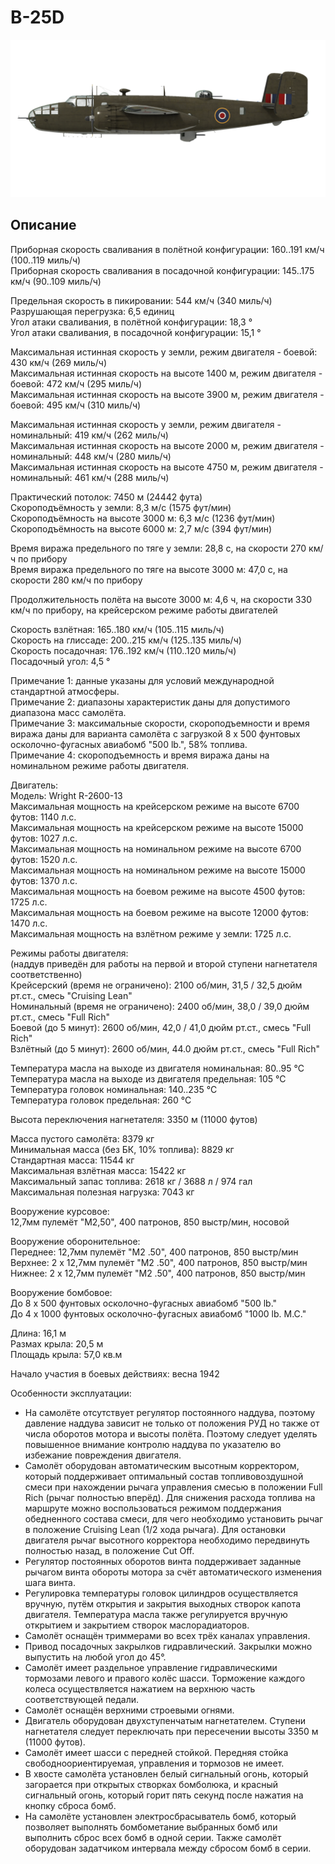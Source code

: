 # B-25D  
  
![b25draf](../images/b25draf.png)  
  
## Описание  
  
Приборная скорость сваливания в полётной конфигурации: 160..191 км/ч (100..119 миль/ч)  
Приборная скорость сваливания в посадочной конфигурации: 145..175 км/ч (90..109 миль/ч)  
  
Предельная скорость в пикировании: 544 км/ч (340 миль/ч)  
Разрушающая перегрузка: 6,5 единиц  
Угол атаки сваливания, в полётной конфигурации: 18,3 °  
Угол атаки сваливания, в посадочной конфигурации: 15,1 °  
  
Максимальная истинная скорость у земли, режим двигателя - боевой: 430 км/ч (269 миль/ч)  
Максимальная истинная скорость на высоте 1400 м, режим двигателя - боевой: 472 км/ч (295 миль/ч)  
Максимальная истинная скорость на высоте 3900 м, режим двигателя - боевой: 495 км/ч (310 миль/ч)  
  
Максимальная истинная скорость у земли, режим двигателя - номинальный: 419 км/ч (262 миль/ч)  
Максимальная истинная скорость на высоте 2000 м, режим двигателя - номинальный: 448 км/ч (280 миль/ч)  
Максимальная истинная скорость на высоте 4750 м, режим двигателя - номинальный: 461 км/ч (288 миль/ч)  
  
Практический потолок: 7450 м (24442 фута)  
Скороподъёмность у земли: 8,3 м/с (1575 фут/мин)  
Скороподъёмность на высоте 3000 м: 6,3 м/с (1236 фут/мин)  
Скороподъёмность на высоте 6000 м: 2,7 м/с (394 фут/мин)  
  
Время виража предельного по тяге у земли: 28,8 с, на скорости 270 км/ч по прибору  
Время виража предельного по тяге на высоте 3000 м: 47,0 с, на скорости 280 км/ч по прибору  
  
Продолжительность полёта на высоте 3000 м: 4,6 ч, на скорости 330 км/ч по прибору, на крейсерском режиме работы двигателей   
  
Скорость взлётная: 165..180 км/ч (105..115 миль/ч)  
Скорость на глиссаде: 200..215 км/ч (125..135 миль/ч)  
Скорость посадочная: 176..192 км/ч (110..120 миль/ч)  
Посадочный угол: 4,5 °  
  
Примечание 1: данные указаны для условий международной стандартной атмосферы.  
Примечание 2: диапазоны характеристик даны для допустимого диапазона масс самолёта.  
Примечание 3: максимальные скорости, скороподъемности и время виража даны для варианта самолёта с загрузкой 8 x 500 фунтовых осколочно-фугасных авиабомб "500 lb.", 58% топлива.  
Примечание 4: скороподъемность и время виража даны на номинальном режиме работы двигателя.  
  
Двигатель:  
Модель: Wright R-2600-13  
Максимальная мощность на крейсерском режиме на высоте 6700 футов: 1140 л.с.  
Максимальная мощность на крейсерском режиме на высоте 15000 футов: 1027 л.с.  
Максимальная мощность на номинальном режиме на высоте 6700 футов: 1520 л.с.  
Максимальная мощность на номинальном режиме на высоте 15000 футов: 1370 л.с.  
Максимальная мощность на боевом режиме на высоте 4500 футов: 1725 л.с.  
Максимальная мощность на боевом режиме на высоте 12000 футов: 1470 л.с.  
Максимальная мощность на взлётном режиме у земли: 1725 л.с.  
  
Режимы работы двигателя:  
(наддув приведён для работы на первой и второй ступени нагнетателя соответственно)  
Крейсерский (время не ограничено): 2100 об/мин, 31,5 / 32,5 дюйм рт.ст., смесь "Cruising Lean"   
Номинальный (время не ограничено): 2400 об/мин, 38,0 / 39,0 дюйм рт.ст., смесь "Full Rich"   
Боевой (до 5 минут): 2600 об/мин, 42,0 / 41,0 дюйм рт.ст., смесь "Full Rich"   
Взлётный (до 5 минут): 2600 об/мин, 44.0 дюйм рт.ст., смесь "Full Rich"   
  
Температура масла на выходе из двигателя номинальная: 80..95 °С  
Температура масла на выходе из двигателя предельная: 105 °С  
Температура головок номинальная: 140..235 °С  
Температура головок предельная: 260 °С  
  
Высота переключения нагнетателя: 3350 м (11000 футов)  
  
Масса пустого самолёта: 8379 кг  
Минимальная масса (без БК, 10% топлива): 8829 кг  
Стандартная масса: 11544 кг  
Максимальная взлётная масса: 15422 кг  
Максимальный запас топлива: 2618 кг / 3688 л / 974 гал  
Максимальная полезная нагрузка: 7043 кг  
  
Вооружение курсовое:  
12,7мм пулемёт "M2,50", 400 патронов, 850 выстр/мин, носовой  
  
Вооружение оборонительное:  
Переднее: 12,7мм пулемёт "M2 .50", 400 патронов, 850 выстр/мин  
Верхнее: 2 x 12,7мм пулемёт "M2 .50", 400 патронов, 850 выстр/мин  
Нижнее: 2 x 12,7мм пулемёт "M2 .50", 400 патронов, 850 выстр/мин  
  
Вооружение бомбовое:  
До 8 x 500 фунтовых осколочно-фугасных авиабомб "500 lb."  
До 4 x 1000 фунтовых осколочно-фугасных авиабомб "1000 lb. M.C."  
  
Длина: 16,1 м  
Размах крыла: 20,5 м  
Площадь крыла: 57,0 кв.м  
  
Начало участия в боевых действиях: весна 1942  
  
Особенности эксплуатации:  
- На самолёте отсутствует регулятор постоянного наддува, поэтому давление наддува зависит не только от положения РУД но также от числа оборотов мотора и высоты полёта. Поэтому следует уделять повышенное внимание контролю наддува по указателю во избежание повреждения двигателя.  
- Самолёт оборудован автоматическим высотным корректором, который поддерживает оптимальный состав топливовоздушной смеси при нахождении рычага управления смесью в положении Full Rich (рычаг полностью вперёд). Для снижения расхода топлива на маршруте можно воспользоваться режимом поддержания обедненного состава смеси, для чего необходимо установить рычаг в положение Cruising Lean (1/2 хода рычага). Для остановки двигателя рычаг высотного корректора необходимо передвинуть полностью назад, в положение Cut Off.  
- Регулятор постоянных оборотов винта поддерживает заданные рычагом винта обороты мотора за счёт автоматического изменения шага винта.  
- Регулировка температуры головок цилиндров осуществляется вручную, путём открытия и закрытия выходных створок капота двигателя. Температура масла также регулируется вручную открытием и закрытием створок маслорадиаторов.   
- Самолёт оснащён триммерами во всех трёх каналах управления.  
- Привод посадочных закрылков гидравлический. Закрылки можно выпустить на любой угол до 45°.  
- Самолёт имеет раздельное управление гидравлическими тормозами левого и правого колёс шасси. Торможение каждого колеса осуществляется нажатием на верхнюю часть соответствующей педали.  
- Самолёт оснащён верхними строевыми огнями.  
- Двигатель оборудован двухступенчатым нагнетателем. Ступени нагнетателя следует переключать при пересечении высоты 3350 м (11000 футов).  
- Самолёт имеет шасси с передней стойкой. Передняя стойка свободноориентируемая, управления и тормозов не имеет.  
- В хвосте самолёта установлен белый сигнальный огонь, который загорается при открытых створках бомболюка, и красный сигнальный огонь, который горит пять секунд после нажатия на кнопку сброса бомб.  
- На самолёте установлен электросбрасыватель бомб, который позволяет выполнять бомбометание выбранных бомб или выполнить сброс всех бомб в одной серии. Также самолёт оборудован задатчиком интервала между сбросом бомб в серии.  